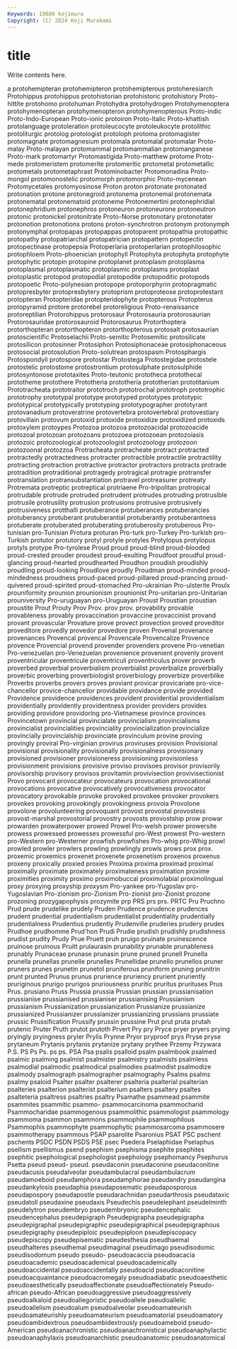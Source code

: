 ```yaml
---
Keywords: 19680 kojimura
Copyright: (C) 2024 Koji Murakami
---
```


# title

Write contents here.



a protohemipteran protohemipteron protohemipterous protoheresiarch Protohippus protohippus
protohistorian protohistoric protohistory Proto-hittite protohomo protohuman Protohydra protohydrogen Protohymenoptera protohymenopteran
protohymenopteron protohymenopterous Proto-indic Proto-Indo-European Proto-ionic protoiron Proto-Italic Proto-khattish protolanguage protoleration
protoleucocyte protoleukocyte protolithic protoliturgic protolog protologist protoloph protoma protomagister protomagnate
protomagnesium protomala protomalal protomalar Proto-malay Proto-malayan protomammal protomammalian protomanganese Proto-mark
protomartyr Protomastigida Proto-matthew protome Proto-mede protomeristem protomerite protomeritic protometal protometallic
protometals protometaphrast Protominobacter Protomonadina Proto-mongol protomonostelic protomorph protomorphic Proto-mycenean Protomycetales
protomyosinose Proton proton protonate protonated protonation protone protonegroid protonema protonemal
protonemata protonematal protonematoid protoneme Protonemertini protonephridial protonephridium protonephros protoneuron protoneurone
protoneutron protonic protonickel protonitrate Proto-Norse protonotary protonotater protonotion protonotions protons
proton-synchrotron protonym protonymph protonymphal protopapas protopappas protoparent protopathia protopathic protopathy
protopatriarchal protopatrician protopattern protopectin protopectinase protopepsia Protoperlaria protoperlarian protophilosophic protophloem
Proto-phoenician protophyll Protophyta protophyta protophyte protophytic protopin protopine protoplanet protoplasm
protoplasma protoplasmal protoplasmatic protoplasmic protoplasms protoplast protoplastic protopod protopodial protopodite
protopoditic protopods protopoetic Proto-polynesian protopope protoporphyrin protopragmatic protopresbyter protopresbytery protoprism
protoproteose protoprotestant protopteran Protopteridae protopteridophyte protopterous Protopterus protopyramid protore protorebel
protoreligious Proto-renaissance protoreptilian Protorohippus protorosaur Protorosauria protorosaurian Protorosauridae protorosauroid Protorosaurus
Protorthoptera protorthopteran protorthopteron protorthopterous protosalt protosaurian protoscientific Protoselachii Proto-semitic Protosemitic
protosilicate protosilicon protosinner Protosiphon Protosiphonaceae protosiphonaceous protosocial protosolution Proto-solutrean protospasm
Protosphargis Protospondyli protospore protostar Protostega Protostegidae protostele protostelic protostome protostrontium
protosulphate protosulphide protosyntonose prototaxites Proto-teutonic prototheca protothecal prototheme protothere Prototheria
prototheria prototherian prototitanium Prototracheata prototraitor prototroch prototrochal prototroph prototrophic prototrophy
prototypal prototype prototyped prototypes prototypic prototypical prototypically prototyping prototypographer prototyrant
protovanadium protoveratrine protovertebra protovertebral protovestiary protovillain protovum protoxid protoxide protoxidize
protoxidized protoxids protoxylem protoypes Protozoa protozoa protozoacidal protozoacide protozoal protozoan
protozoans protozoea protozoean protozoiasis protozoic protozoological protozoologist protozoology protozoon protozoonal
protozzoa Protracheata protracheate protract protracted protractedly protractedness protracter protractible protractile
protractility protracting protraction protractive protractor protractors protracts protrade protradition protraditional
protragedy protragical protragie protransfer protranslation protransubstantiation protravel protreasurer protreaty Protremata
protreptic protreptical protriaene Pro-tripolitan protropical protrudable protrude protruded protrudent protrudes
protruding protrusible protrusile protrusility protrusion protrusions protrusive protrusively protrusiveness protthalli
protuberance protuberances protuberancies protuberancy protuberant protuberantial protuberantly protuberantness protuberate protuberated
protuberating protuberosity protuberous Pro-tunisian pro-Tunisian Protura proturan Pro-turk pro-Turkey Pro-turkish
pro-Turkish protutor protutory protyl protyle protyles Protylopus protylopus protyls protype
Pro-tyrolese Proud proud proud-blind proud-blooded proud-crested prouder proudest proud-exulting Proudfoot
proudful proud-glancing proud-hearted proudhearted Proudhon proudish proudishly proudling proud-looking Proudlove
proudly Proudman proud-minded proud-mindedness proudness proud-paced proud-pillared proud-prancing proud-quivered proud-spirited
proud-stomached Pro-ukrainian Pro-ulsterite Proulx prouniformity prounion prounionism prounionist Pro-unitarian pro-Unitarian
prouniversity Pro-uruguayan pro-Uruguayan Proust Proustian proustian proustite Prout Prouty Prov
Prov. prov prov. provability provable provableness provably provaccination provaccine provaccinist
provand provant provascular Provature prove provect provection proved proveditor proveditore
provedly provedor provedore proven Provenal provenance provenances Provencal provencal Provencale
Provencalize Provence provence Provencial provend provender provenders provene Pro-venetian Pro-venezuelan
pro-Venezuelan provenience provenient provenly provent proventricular proventricule proventriculi proventriculus prover
proverb proverbed proverbial proverbialism proverbialist proverbialize proverbially proverbic proverbing proverbiologist
proverbiology proverbize proverblike Proverbs proverbs provers proves proviant provicar provicariate
pro-vice-chancellor provice-chancellor providable providance provide provided Providence providence providences provident
providential providentialism providentially providently providentness provider providers provides providing providore
providoring pro-Vietnamese province provinces Provincetown provincial provincialate provincialism provincialisms provincialist
provincialities provinciality provincialization provincialize provincially provincialship provinciate provinculum provine proving
provingly proviral Pro-virginian provirus proviruses provision Provisional provisional provisionality provisionally
provisionalness provisionary provisioned provisioner provisioneress provisioning provisionless provisionment provisions provisive
proviso provisoes provisor provisorily provisorship provisory provisos provitamin provivisection provivisectionist
Provo provocant provocateur provocateurs provocation provocational provocations provocative provocatively provocativeness
provocator provocatory provokable provoke provoked provokee provoker provokers provokes provoking
provokingly provokingness provola Provolone provolone provolunteering provoquant provost provostal provostess
provost-marshal provostorial provostry provosts provostship prow prowar prowarden prowaterpower prowed
Prowel Pro-welsh prower prowersite prowess prowessed prowesses prowessful pro-West prowest
Pro-western pro-Western pro-Westerner prowfish prowfishes Pro-whig pro-Whig prowl prowled prowler
prowlers prowling prowlingly prowls prows prox prox. proxemic proxemics proxenet
proxenete proxenetism proxenos proxenus proxeny proxically proxied proxies Proxima proxima
proximad proximal proximally proximate proximately proximateness proximation proxime proximities proximity
proximo proximobuccal proximolabial proximolingual proxy proxying proxyship proxysm Pro-yankee pro-Yugoslav
pro-Yugoslavian Pro-zionism pro-Zionism Pro-zionist pro-Zionist prozone prozoning prozygapophysis prozymite prp
PRS prs prs. PRTC Pru Pruchno Prud prude prudelike prudely
Pruden Prudence prudence prudences prudent prudential prudentialism prudentialist prudentiality prudentially
prudentialness Prudentius prudently Prudenville pruderies prudery prudes Prudhoe prudhomme Prud'hon
Prudi Prudie prudish prudishly prudishness prudist prudity Prudy Prue Pruett
pruh pruigo pruinate pruinescence pruinose pruinous Pruitt prulaurasin prunability prunable
prunableness prunably Prunaceae prunase prunasin prune pruned prunell Prunella prunella
prunellas prunelle prunelles Prunellidae prunello prunellos pruner pruners prunes prunetin
prunetol pruniferous pruniform pruning prunitrin prunt prunted Prunus prunus prurience
pruriency prurient pruriently pruriginous prurigo prurigos pruriousness pruritic pruritus prurituses
Prus Prus. prusiano Pruss Prussia prussia Prussian prussian prussianisation prussianise
prussianised prussianiser prussianising Prussianism prussianism Prussianization prussianization Prussianize prussianize prussianized
Prussianizer prussianizer prussianizing prussians prussiate prussic Prussification Prussify prussin prussine
Prut prut pruta prutah prutenic Pruter Pruth prutot prutoth Prvert
Pry pry Pryce pryer pryers prying pryingly pryingness pryler Prylis
Prynne Pryor pryproof prys Pryse pryse prytaneum Prytanis prytanis prytanize
prytany prythee Przemy Przywara P.S. PS Ps Ps. ps ps.
PSA Psa psalis psalloid psalm psalmbook psalmed psalmic psalming psalmist
psalmister psalmistry psalmists psalmless psalmodial psalmodic psalmodical psalmodies psalmodist psalmodize
psalmody psalmograph psalmographer psalmography Psalms psalms psalmy psaloid Psalter psalter
psalterer psalteria psalterial psalterian psalteries psalterion psalterist psalterium psalters psaltery
psaltes psalteteria psaltress psaltries psaltry Psamathe psammead psammite psammites psammitic
psammo- psammocarcinoma psammocharid Psammocharidae psammogenous psammolithic psammologist psammology psammoma psammon
psammons psammophile psammophilous Psammophis psammophyte psammophytic psammosarcoma psammosere psammotherapy psammous
PSAP psarolite Psaronius PSAT PSC pschent pschents PSDC PSDN PSDS
PSE psec Psedera Pselaphidae Pselaphus psellism psellismus psend psephism psephisma
psephite psephites psephitic psephological psephologist psephology psephomancy Psephurus Psetta pseud
pseud- pseud. pseudaconin pseudaconine pseudaconitine pseudacusis pseudalveolar pseudambulacral pseudambulacrum pseudamoeboid
pseudamphora pseudamphorae pseudandry pseudangina pseudankylosis pseudaphia pseudaposematic pseudaposporous pseudapospory pseudapostle
pseudarachnidan pseudarthrosis pseudataxic pseudatoll pseudaxine pseudaxis Pseudechis pseudelephant pseudelminth pseudelytron
pseudembryo pseudembryonic pseudencephalic pseudencephalus pseudepigraph Pseudepigrapha pseudepigrapha pseudepigraphal pseudepigraphic pseudepigraphical
pseudepigraphous pseudepigraphy pseudepiploic pseudepiploon pseudepiscopacy pseudepiscopy pseudepisematic pseudesthesia pseudhaemal pseudhalteres
pseudhemal pseudimaginal pseudimago pseudisodomic pseudisodomum pseudo pseudo- pseudoacaccia pseudoacacia pseudoacademic
pseudoacademical pseudoacademically pseudoaccidental pseudoaccidentally pseudoacid pseudoaconitine pseudoacquaintance pseudoacromegaly pseudoadiabatic pseudoaesthetic
pseudoaesthetically pseudoaffectionate pseudoaffectionately Pseudo-african pseudo-African pseudoaggressive pseudoaggressively pseudoalkaloid pseudoallegoristic pseudoallele
pseudoallelic pseudoallelism pseudoalum pseudoalveolar pseudoamateurish pseudoamateurishly pseudoamateurism pseudoamatorial pseudoamatory pseudoambidextrous
pseudoambidextrously pseudoameboid pseudo-American pseudoanachronistic pseudoanachronistical pseudoanaphylactic pseudoanaphylaxis pseudoanarchistic pseudoanatomic pseudoanatomical
